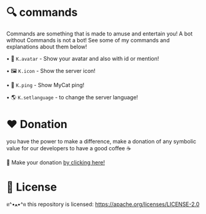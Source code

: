 
# 🔍 commands

Commands are something that is made to amuse and entertain you! A bot without Commands is not a bot! See some of my commands and explanations about them below!
   
   • 📸 `K.avatar` - Show your avatar and also with id or mention!
   
   • 🖼️ `K.icon` - Show the server icon!
   
   • 🏓 `K.ping` - Show MyCat ping!
   
   • 🌎 `K.setlanguage` - to change the server language!
  
# ❤️ Donation 

you have the power to make a difference, make a donation of any symbolic value for our developers to have a good coffee ☕

🌟 Make your donation [by clicking here!](https://ko-fi.com/sebastianjn007)

# 📃 License

ฅ^•ﻌ•^ฅ this repository is licensed: https://apache.org/licenses/LICENSE-2.0
